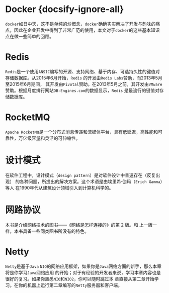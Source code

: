 # Docker {docsify-ignore-all}
`docker`如日中天，这不是单纯的炒概念，`docker`确确实实解决了开发与韵味的痛点，因此在企业开发中得到了非常广范的使用，本文对于`docker`的这些基本知识点在做一些简单的回顾。

# Redis
`Redis`是一个使用`ANSIC`编写的开源、支持网络、基于内存、可选持久性的键值对存储数据库。从2015年6月开始，`Redis` 的开发由`Redis Labs`赞助，而2013年5月至2015年6月期间，
其开发由`Pivotal`赞助。在2013年5月之前，其开发由`VMware`赞助。根据月度排行网站`DB-Engines.com`的数据显示，`Redis` 是最流行的键值对存储数据库。

# RocketMQ
`Apache RocketMQ`是一个分布式消息传递和流媒体平台，具有低延迟，高性能和可靠性，万亿级容量和灵活的可伸缩性。

# 设计模式
在软件工程中，设计模式（`design pattern`）是对软件设计中普遍存在（反复出现）
的各种问题，所提出的解决方案。这个术语是由埃里希·伽玛（`Erich Gamma`）等人
在1990年代从建筑设计领域引入到计算机科学的。

# 网路协议
本书是介绍网络技术的图书——《网络是怎样连接的》的第 2 版。和
上一版一样，本书具备一些同类图书所没有的特色。

# Netty
`Netty`是基于`Java` `NIO`的网络应用框架，如果你是`Java`网络方面的新手，那么本章将是你学习`Java`网络应用
的开始；对于有经验的开发者来说，学习本章内容也是很好的复习。如果你熟悉`NIO`和`NIO2`，你可以随时跳过本
章直接从第二章开始学习。在你的机器上运行第二章编写的`Netty`服务器和客户端。
